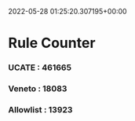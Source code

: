 2022-05-28 01:25:20.307195+00:00
# Rule Counter 
 ### UCATE : 461665

 ### Veneto : 18083

 ### Allowlist : 13923